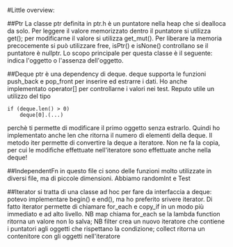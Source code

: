#Little overview:

##Ptr
La classe ptr<T> definita in ptr.h è un puntatore nella heap che si dealloca da
solo.
Per leggere il valore memorizzato dentro il puntatore si utilizza get(); per
modificarne il valore si utilizza get_mut(). Per liberare la memoria
precocemente si può utilizzare free, isPtr() e isNone() controllano se il
puntatore è nullptr.
Lo scopo principale per questa classe è il seguente: indica l'oggetto o
l'assenza dell'oggetto.

##Deque
ptr<T> è una dependency di deque<T>.
deque<T> supporta le funzioni push_back e pop_front per inserire ed estrarre i
dati. Ho anche implementato operator[] per controllarne i valori nei test.
Reputo utile un utilizzo del tipo 

	if (deque.len() > 0)
		deque[0].(...)

perchè ti permette di modificare il primo oggetto senza estrarlo. Quindi ho
implementato anche len che ritorna il numero di elementi della deque.
Il metodo iter permette di convertire la deque a iteratore. Non ne fa la copia,
per cui le modifiche effettuate nell'iteratore sono effettuate anche nella
deque!

##IndependentFn
in questo file ci sono delle funzioni molto utilizzate in diversi file, ma di
piccole dimensioni.
Abbiamo randomInt e Test

##Iterator
si tratta di una classe ad hoc per fare da interfaccia a deque: potevo
implementare begin() e end(), ma ho preferito srivere iterator. Di fatto
iterator permette di chiamare for_each e copy_if in un modo più immediato e ad
alto livello.
NB map chiama for_each se la lambda function ritorna un valore non lo salva;
NB filter crea un nuovo iteratore che contiene i puntatori agli oggetti che
rispettano la condizione;
collect ritorna un contenitore con gli oggetti nell'iteratore
